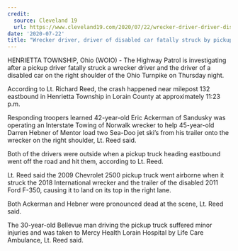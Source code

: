 ```yaml
---
credit:
  source: Cleveland 19
  url: https://www.cleveland19.com/2020/07/22/wrecker-driver-driver-disabled-car-killed-after-pickup-truck-strikes-them-ohio-turnpike/
date: '2020-07-22'
title: "Wrecker driver, driver of disabled car fatally struck by pickup truck on Ohio Turnpike"
---
```

HENRIETTA TOWNSHIP, Ohio (WOIO) - The Highway Patrol is investigating after a pickup driver fatally struck a wrecker driver and the driver of a disabled car on the right shoulder of the Ohio Turnpike on Thursday night.

According to Lt. Richard Reed, the crash happened near milepost 132 eastbound in Henrietta Township in Lorain County at approximately 11:23 p.m.

Responding troopers learned 42-year-old Eric Ackerman of Sandusky was operating an Interstate Towing of Norwalk wrecker to help 45-year-old Darren Hebner of Mentor load two Sea-Doo jet ski’s from his trailer onto the wrecker on the right shoulder, Lt. Reed said.

Both of the drivers were outside when a pickup truck heading eastbound went off the road and hit them, according to Lt. Reed.

Lt. Reed said the 2009 Chevrolet 2500 pickup truck went airborne when it struck the 2018 International wrecker and the trailer of the disabled 2011 Ford F-350, causing it to land on its top in the right lane.

Both Ackerman and Hebner were pronounced dead at the scene, Lt. Reed said.

The 30-year-old Bellevue man driving the pickup truck suffered minor injuries and was taken to Mercy Health Lorain Hospital by Life Care Ambulance, Lt. Reed said.
